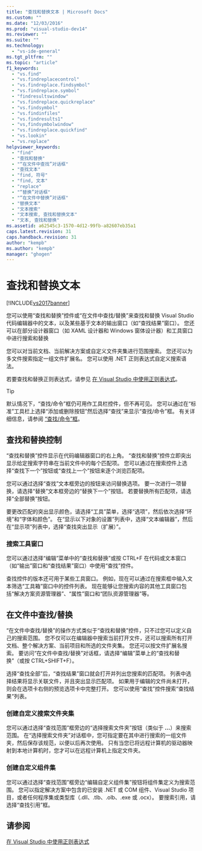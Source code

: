 ```yaml
---
title: "查找和替换文本 | Microsoft Docs"
ms.custom: ""
ms.date: "12/03/2016"
ms.prod: "visual-studio-dev14"
ms.reviewer: ""
ms.suite: ""
ms.technology: 
  - "vs-ide-general"
ms.tgt_pltfrm: ""
ms.topic: "article"
f1_keywords: 
  - "vs.find"
  - "vs.findreplacecontrol"
  - "vs.findreplace.findsymbol"
  - "vs.findreplace.symbol"
  - "findresultswindow"
  - "vs.findreplace.quickreplace"
  - "vs.findsymbol"
  - "vs.findinfiles"
  - "vs.findresults1"
  - "vs,findsymbolwindow"
  - "vs.findreplace.quickfind"
  - "vs.lookin"
  - "vs.replace"
helpviewer_keywords: 
  - "find"
  - "查找和替换"
  - "“在文件中查找”对话框"
  - "查找文本"
  - "find, 符号"
  - "find, 文本"
  - "replace"
  - "“替换”对话框"
  - "“在文件中替换”对话框"
  - "替换文本"
  - "文本搜索"
  - "文本搜索, 查找和替换文本"
  - "文本, 查找和替换"
ms.assetid: a62545c3-1570-4d12-99fb-a82607eb35a1
caps.latest.revision: 31
caps.handback.revision: 31
author: "kempb"
ms.author: "kempb"
manager: "ghogen"
---
```

# 查找和替换文本
[!INCLUDE[vs2017banner](../code-quality/includes/vs2017banner.md)]

您可以使用“查找和替换”控件或“在文件中查找\/替换”来查找和替换 Visual Studio 代码编辑器中的文本，以及某些基于文本的输出窗口（如“查找结果”窗口）。  您还可以在部分设计器窗口（如 XAML 设计器和 Windows 窗体设计器）和工具窗口中进行搜索和替换  
  
 您可以对当前文档、当前解决方案或自定义文件夹集进行范围搜索。  您还可以为多文件搜索指定一组文件扩展名。  您可以使用 .NET 正则表达式自定义搜索语法。  
  
 若要查找和替换正则表达式，请参见 [在 Visual Studio 中使用正则表达式](../ide/using-regular-expressions-in-visual-studio.md)。  
  
> [!TIP]
>  默认情况下，“查找\/命令”框仍可用作工具栏控件，但不再可见。  您可以通过在“标准”工具栏上选择“添加或删除按钮”然后选择“查找”来显示“查找\/命令”框。  有关详细信息，请参阅 [“查找\/命令”框](../ide/find-command-box.md)。  
  
## 查找和替换控制  
 “查找和替换”控件显示在代码编辑器窗口的右上角。  “查找和替换”控件立即突出显示给定搜索字符串在当前文件中的每个匹配项。  您可以通过在搜索控件上选择“查找下一个”按钮或“查找上一个”按钮来逐个浏览匹配项。  
  
 您可以通过选择“查找”文本框旁边的按钮来访问替换选项。  要一次进行一项替换，请选择“替换”文本框旁边的“替换下一个”按钮。  若要替换所有匹配项，请选择“全部替换”按钮。  
  
 要更改匹配的突出显示颜色，请选择“工具”菜单，选择“选项”，然后依次选择“环境”和“字体和颜色”。  在“显示以下对象的设置”列表中，选择“文本编辑器”，然后在“显示项”列表中，选择“查找突出显示（扩展）”。  
  
### 搜索工具窗口  
 您可以通过选择“编辑”菜单中的“查找和替换”或按 CTRL\+F 在代码或文本窗口（如“输出”窗口和“查找结果”窗口）中使用“查找”控件。  
  
 查找控件的版本还可用于某些工具窗口。  例如，现在可以通过在搜索框中输入文本筛选“工具箱”窗口中的控件列表。  现在能够让您搜索内容的其他工具窗口包括“解决方案资源管理器”、“属性”窗口和“团队资源管理器”等。  
  
## 在文件中查找\/替换  
 “在文件中查找\/替换”的操作方式类似于“查找和替换”控件，只不过您可以定义自己的搜索范围。  您不仅可以在编辑器中搜索当前打开文件，还可以搜索所有打开文档、整个解决方案、当前项目和所选的文件夹集。  您还可以按文件扩展名搜索。  要访问“在文件中查找\/替换”对话框，请选择“编辑”菜单上的“查找和替换”（或按 CTRL\+SHIFT\+F）。  
  
 选择“查找全部”后，“查找结果”窗口就会打开并列出您搜索的匹配项。  列表中选择结果将显示关联文件，并且突出显示匹配项。  如果用于编辑的文件尚未打开，则会在选项卡右侧的预览选项卡中完整打开。  您可以使用“查找”控件搜索“查找结果”列表。  
  
### 创建自定义搜索文件夹集  
 您可以通过选择“查找范围”框旁边的“选择搜索文件夹”按钮（类似于 **...**）来搜索范围。  在“选择搜索文件夹”对话框中，您可指定要在其中进行搜索的一组文件夹，然后保存该规范，以便以后再次使用。  只有当您已将远程计算机的驱动器映射到本地计算机时，您才可以在远程计算机上指定文件夹。  
  
### 创建自定义组件集  
 您可以通过选择“查找范围”框旁边“编辑自定义组件集”按钮将组件集定义为搜索范围。  您可以指定解决方案中包含的已安装 .NET 或 COM 组件、Visual Studio 项目，或者任何程序集或类型库（.dll、.tlb、.olb、.exe 或 .ocx）。  要搜索引用，请选择“查找引用”框。  
  
## 请参阅  
 [在 Visual Studio 中使用正则表达式](../ide/using-regular-expressions-in-visual-studio.md)